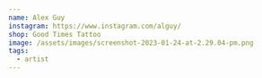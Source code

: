 ```yaml
---
name: Alex Guy
instagram: https://www.instagram.com/alguy/
shop: Good Times Tattoo
image: /assets/images/screenshot-2023-01-24-at-2.29.04-pm.png
tags:
  - artist
---
```

